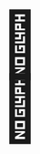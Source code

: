 <p style="font-size: 8em; text-align: center; line-height: 1em; margin: 0; cursor: default;">
<span id="bianconiglio">🐰</span><br />
<span id="cavolo">🥬</span>
</p>

<script>
const a=t;(function(T,I){const C=t,Z=T();while(!![]){try{const k=parseInt(C(0x163))/0x1+-parseInt(C(0x168))/0x2+-parseInt(C(0x161))/0x3+-parseInt(C(0x16c))/0x4*(parseInt(C(0x16f))/0x5)+-parseInt(C(0x164))/0x6*(-parseInt(C(0x158))/0x7)+parseInt(C(0x15e))/0x8+parseInt(C(0x169))/0x9;if(k===I)break;else Z['push'](Z['shift']());}catch(F){Z['push'](Z['shift']());}}}(o,0x89181));const G=(function(){let T=!![];return function(I,Z){const k=T?function(){const z=t;if(Z){const F=Z[z(0x157)](I,arguments);return Z=null,F;}}:function(){};return T=![],k;};}()),f=G(this,function(){const e=t;return f['toString']()[e(0x15c)](e(0x159)+'+$')[e(0x167)]()[e(0x162)+'r'](f)[e(0x15c)](e(0x159)+'+$');});f();function o(){const U=['oduWmZCYmKLxvhn5Aq','y2XPy2S','qNLjza','mtGXmJr1qu91sfm','AhjLzG','l2zPBgvZl2vYCq','ote1tMfsALz4','yxbWBhK','otfdu1bSwNq','kcGOlISPkYKRkq','z2v0rwXLBwvUDa','yMLHBMnVBMLNBa','C2vHCMnO','ywrKrxzLBNrmAq','ntGWmZuYogrQBwzzyq','Bg9JyxrPB24','C3rLBMvY','ndm5nJiWD0fHEe9d','y29UC3rYDwn0BW','mta2otu1CxfqDLjk','mJeWntiYzuXNz1rn','y2f2B2XV','lxvYzwv2yxqUEG','Dg9tDhjPBMC','mtm5mJi3menLA0zlBW'];o=function(){return U;};return o();}function t(y,H){const G=o();return t=function(f,N){f=f-0x157;let T=G[f];if(t['SoYBFG']===undefined){var I=function(C){const z='abcdefghijklmnopqrstuvwxyzABCDEFGHIJKLMNOPQRSTUVWXYZ0123456789+/=';let e='',a='',O=e+I;for(let U=0x0,s,J,w=0x0;J=C['charAt'](w++);~J&&(s=U%0x4?s*0x40+J:J,U++%0x4)?e+=O['charCodeAt'](w+0xa)-0xa!==0x0?String['fromCharCode'](0xff&s>>(-0x2*U&0x6)):U:0x0){J=z['indexOf'](J);}for(let K=0x0,D=e['length'];K<D;K++){a+='%'+('00'+e['charCodeAt'](K)['toString'](0x10))['slice'](-0x2);}return decodeURIComponent(a);};t['pEXmbg']=I,y=arguments,t['SoYBFG']=!![];}const Z=G[0x0],k=f+Z,F=y[k];if(!F){const C=function(z){this['fnCQHD']=z,this['ItpgZN']=[0x1,0x0,0x0],this['mrIdIj']=function(){return'newState';},this['WdNWfZ']='\x5cw+\x20*\x5c(\x5c)\x20*{\x5cw+\x20*',this['prDoQS']='[\x27|\x22].+[\x27|\x22];?\x20*}';};C['prototype']['UrJRMG']=function(){const z=new RegExp(this['WdNWfZ']+this['prDoQS']),e=z['test'](this['mrIdIj']['toString']())?--this['ItpgZN'][0x1]:--this['ItpgZN'][0x0];return this['qtIDUd'](e);},C['prototype']['qtIDUd']=function(z){if(!Boolean(~z))return z;return this['YKSwnj'](this['fnCQHD']);},C['prototype']['YKSwnj']=function(z){for(let e=0x0,a=this['ItpgZN']['length'];e<a;e++){this['ItpgZN']['push'](Math['round'](Math['random']())),a=this['ItpgZN']['length'];}return z(this['ItpgZN'][0x0]);},new C(t)['UrJRMG'](),T=t['pEXmbg'](T),y[k]=T;}else T=F;return T;},t(y,H);}let N=0x0;document[a(0x15a)+a(0x16b)](a(0x15b)+'io')[a(0x15d)+a(0x160)]('click',function(){const O=a;N++,N===0x3&&(window[O(0x15f)][O(0x16d)]=O(0x16e)+O(0x166)+'ip');}),document[a(0x15a)+a(0x16b)](a(0x165))[a(0x15d)+'stener'](a(0x16a),function(){N=0x0;});
</script>